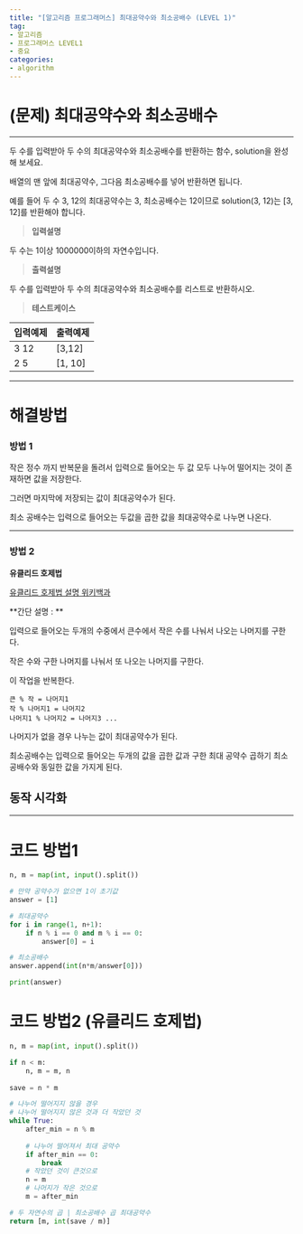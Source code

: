 ```yaml
---
title: "[알고리즘 프로그래머스] 최대공약수와 최소공배수 (LEVEL 1)"
tag:
- 알고리즘
- 프로그래머스 LEVEL1
- 중요
categories:
- algorithm
---
```


# (문제) 최대공약수와 최소공배수
---

두 수를 입력받아 두 수의 최대공약수와 최소공배수를 반환하는 함수, solution을 완성해 보세요.

배열의 맨 앞에 최대공약수, 그다음 최소공배수를 넣어 반환하면 됩니다.

예를 들어 두 수 3, 12의 최대공약수는 3, 최소공배수는 12이므로 solution(3, 12)는 [3, 12]를 반환해야 합니다.

> **입력설명**

두 수는 1이상 1000000이하의 자연수입니다.

> **출력설명**

두 수를 입력받아 두 수의 최대공약수와 최소공배수를 리스트로 반환하시오.

> **테스트케이스**
 

| 입력예제 | 출력예제 |
| -------- | -------- | 
| 3 12 | [3,12] | 
| 2 5 | [1, 10] | 


---
# 해결방법

### 방법 1

작은 정수 까지 반복문을 돌려서 입력으로 들어오는 두 값 모두 나누어 떨어지는 것이 존재하면 값을 저장한다.

그러면 마지막에 저장되는 값이 최대공약수가 된다.

최소 공배수는 입력으로 들어오는 두값을 곱한 값을 최대공약수로 나누면 나온다.


---
### 방법 2

**유클리드 호제법**

[유클리드 호제법 설명 위키백과](https://ko.wikipedia.org/wiki/%EC%9C%A0%ED%81%B4%EB%A6%AC%EB%93%9C_%ED%98%B8%EC%A0%9C%EB%B2%95)

**간단 설명 : **

입력으로 들어오는 두개의 수중에서 큰수에서 작은 수를 나눠서 나오는 나머지를 구한다.

작은 수와 구한 나머지를 나눠서 또 나오는 나머지를 구한다. 

이 작업을 반복한다.

~~~
큰 % 작 = 나머지1
작 % 나머지1 = 나머지2
나머지1 % 나머지2 = 나머지3 ...
~~~

나머지가 없을 경우 나누는 값이 최대공약수가 된다.

최소공배수는 입력으로 들어오는 두개의 값을 곱한 값과 구한 최대 공약수 곱하기 최소공배수와 동일한 값을 가지게 된다.

## 동작 시각화

---
# 코드 방법1
```python
n, m = map(int, input().split())

# 만약 공약수가 없으면 1이 초기값
answer = [1]

# 최대공약수
for i in range(1, n+1):
    if n % i == 0 and m % i == 0:
        answer[0] = i

# 최소공배수
answer.append(int(n*m/answer[0]))

print(answer)
```

# 코드 방법2 (유클리드 호제법)
```python
n, m = map(int, input().split())

if n < m:
    n, m = m, n
    
save = n * m

# 나누어 떨어지지 않을 경우
# 나누어 떨어지지 않은 것과 더 작았던 것
while True:
    after_min = n % m
    
    # 나누어 떨어져서 최대 공약수
    if after_min == 0:
        break
    # 작았던 것이 큰것으로
    n = m
    # 나머지가 작은 것으로
    m = after_min

# 두 자연수의 곱 | 최소공배수 곱 최대공약수
return [m, int(save / m)]
```
